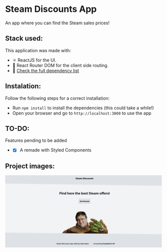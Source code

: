 # Steam Discounts App

An app where you can find the Steam sales prices!

## Stack used:

This application was made with:

- ⚛️ ReactJS for the UI.
- 🎯 React Router DOM for the client side routing.
- 👀 [Check the full dependency list](https://github.com/jjuannn/pc-discounts-app/blob/ff2108eda84c30613eb11a9d6d2488a5ee93d72b/package.json#L5)

## Instalation:

Follow the following steps for a correct installation:

- Run `npm install` to install the dependencies (this could take a while!)
- Open your browser and go to `http://localhost:3000` to use the app

## TO-DO:

Features pending to be added

- - [x] A remade with Styled Components

## Project images:
![home_page](/public/home.png)
